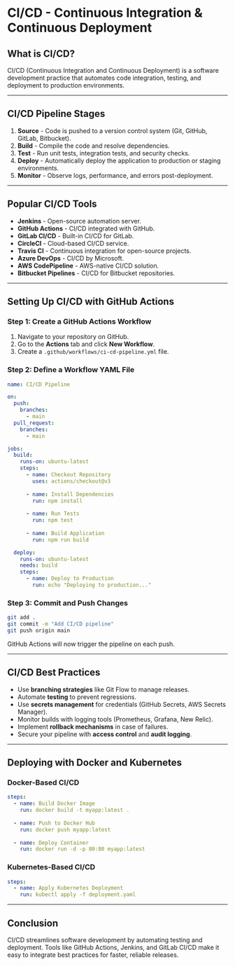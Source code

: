# CI/CD - Continuous Integration & Continuous Deployment

## What is CI/CD?
CI/CD (Continuous Integration and Continuous Deployment) is a software development practice that automates code integration, testing, and deployment to production environments.

---

## CI/CD Pipeline Stages
1. **Source** - Code is pushed to a version control system (Git, GitHub, GitLab, Bitbucket).
2. **Build** - Compile the code and resolve dependencies.
3. **Test** - Run unit tests, integration tests, and security checks.
4. **Deploy** - Automatically deploy the application to production or staging environments.
5. **Monitor** - Observe logs, performance, and errors post-deployment.

---

## Popular CI/CD Tools
- **Jenkins** - Open-source automation server.
- **GitHub Actions** - CI/CD integrated with GitHub.
- **GitLab CI/CD** - Built-in CI/CD for GitLab.
- **CircleCI** - Cloud-based CI/CD service.
- **Travis CI** - Continuous integration for open-source projects.
- **Azure DevOps** - CI/CD by Microsoft.
- **AWS CodePipeline** - AWS-native CI/CD solution.
- **Bitbucket Pipelines** - CI/CD for Bitbucket repositories.

---

## Setting Up CI/CD with GitHub Actions

### Step 1: Create a GitHub Actions Workflow

1. Navigate to your repository on GitHub.
2. Go to the **Actions** tab and click **New Workflow**.
3. Create a `.github/workflows/ci-cd-pipeline.yml` file.

### Step 2: Define a Workflow YAML File

```yaml
name: CI/CD Pipeline

on:
  push:
    branches:
      - main
  pull_request:
    branches:
      - main

jobs:
  build:
    runs-on: ubuntu-latest
    steps:
      - name: Checkout Repository
        uses: actions/checkout@v3
      
      - name: Install Dependencies
        run: npm install
      
      - name: Run Tests
        run: npm test
      
      - name: Build Application
        run: npm run build

  deploy:
    runs-on: ubuntu-latest
    needs: build
    steps:
      - name: Deploy to Production
        run: echo "Deploying to production..."
```

### Step 3: Commit and Push Changes
```sh
git add .
git commit -m "Add CI/CD pipeline"
git push origin main
```

GitHub Actions will now trigger the pipeline on each push.

---

## CI/CD Best Practices
- Use **branching strategies** like Git Flow to manage releases.
- Automate **testing** to prevent regressions.
- Use **secrets management** for credentials (GitHub Secrets, AWS Secrets Manager).
- Monitor builds with logging tools (Prometheus, Grafana, New Relic).
- Implement **rollback mechanisms** in case of failures.
- Secure your pipeline with **access control** and **audit logging**.

---

## Deploying with Docker and Kubernetes

### Docker-Based CI/CD
```yaml
steps:
  - name: Build Docker Image
    run: docker build -t myapp:latest .
  
  - name: Push to Docker Hub
    run: docker push myapp:latest
  
  - name: Deploy Container
    run: docker run -d -p 80:80 myapp:latest
```

### Kubernetes-Based CI/CD
```yaml
steps:
  - name: Apply Kubernetes Deployment
    run: kubectl apply -f deployment.yaml
```

---

## Conclusion
CI/CD streamlines software development by automating testing and deployment. Tools like GitHub Actions, Jenkins, and GitLab CI/CD make it easy to integrate best practices for faster, reliable releases.

